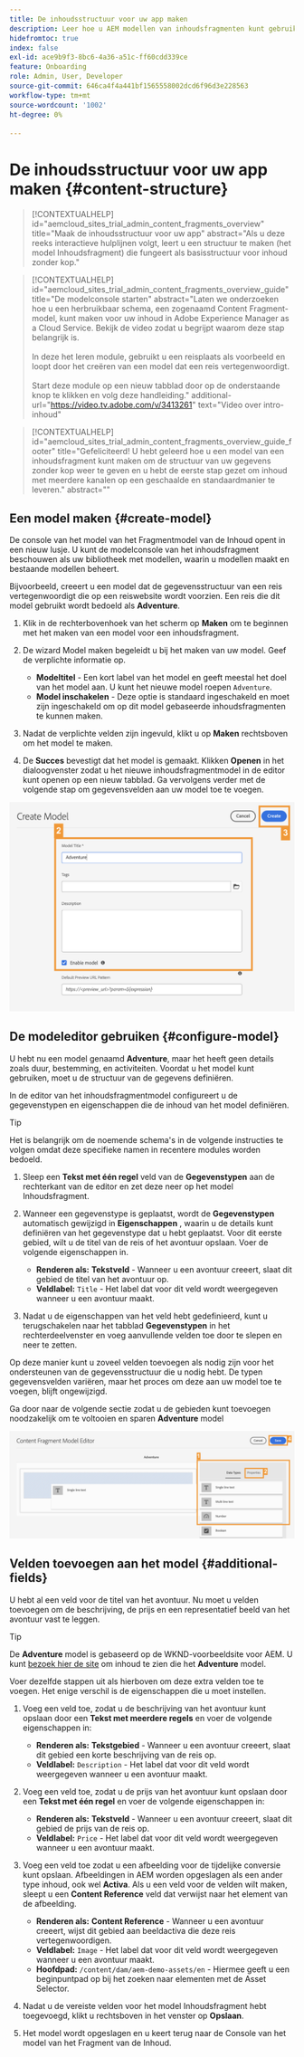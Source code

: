 ```yaml
---
title: De inhoudsstructuur voor uw app maken
description: Leer hoe u AEM modellen van inhoudsfragmenten kunt gebruiken om uw inhoudsstructuur te maken, die fungeert als basis voor inhoud zonder kop.
hidefromtoc: true
index: false
exl-id: ace9b9f3-8bc6-4a36-a51c-ff60cdd339ce
feature: Onboarding
role: Admin, User, Developer
source-git-commit: 646ca4f4a441bf1565558002dcd6f96d3e228563
workflow-type: tm+mt
source-wordcount: '1002'
ht-degree: 0%

---
```



# De inhoudsstructuur voor uw app maken {#content-structure}

>[!CONTEXTUALHELP]
>id="aemcloud_sites_trial_admin_content_fragments_overview"
>title="Maak de inhoudsstructuur voor uw app"
>abstract="Als u deze reeks interactieve hulplijnen volgt, leert u een structuur te maken (het model Inhoudsfragment) die fungeert als basisstructuur voor inhoud zonder kop."

>[!CONTEXTUALHELP]
>id="aemcloud_sites_trial_admin_content_fragments_overview_guide"
>title="De modelconsole starten"
>abstract="Laten we onderzoeken hoe u een herbruikbaar schema, een zogenaamd Content Fragment-model, kunt maken voor uw inhoud in Adobe Experience Manager as a Cloud Service. Bekijk de video zodat u begrijpt waarom deze stap belangrijk is. <br><br>In deze het leren module, gebruikt u een reisplaats als voorbeeld en loopt door het creëren van een model dat een reis vertegenwoordigt.<br><br>Start deze module op een nieuw tabblad door op de onderstaande knop te klikken en volg deze handleiding."
>additional-url="https://video.tv.adobe.com/v/3413261" text="Video over intro-inhoud"

>[!CONTEXTUALHELP]
>id="aemcloud_sites_trial_admin_content_fragments_overview_guide_footer"
>title="Gefeliciteerd! U hebt geleerd hoe u een model van een inhoudsfragment kunt maken om de structuur van uw gegevens zonder kop weer te geven en u hebt de eerste stap gezet om inhoud met meerdere kanalen op een geschaalde en standaardmanier te leveren."
>abstract=""

## Een model maken {#create-model}

De console van het model van het Fragmentmodel van de Inhoud opent in een nieuw lusje. U kunt de modelconsole van het inhoudsfragment beschouwen als uw bibliotheek met modellen, waarin u modellen maakt en bestaande modellen beheert.

Bijvoorbeeld, creeert u een model dat de gegevensstructuur van een reis vertegenwoordigt die op een reiswebsite wordt voorzien. Een reis die dit model gebruikt wordt bedoeld als **Adventure**.

1. Klik in de rechterbovenhoek van het scherm op **Maken** om te beginnen met het maken van een model voor een inhoudsfragment.

1. De wizard Model maken begeleidt u bij het maken van uw model. Geef de verplichte informatie op.

   * **Modeltitel** - Een kort label van het model en geeft meestal het doel van het model aan. U kunt het nieuwe model roepen `Adventure`.
   * **Model inschakelen** - Deze optie is standaard ingeschakeld en moet zijn ingeschakeld om op dit model gebaseerde inhoudsfragmenten te kunnen maken.

1. Nadat de verplichte velden zijn ingevuld, klikt u op **Maken** rechtsboven om het model te maken.

1. De **Succes** bevestigt dat het model is gemaakt. Klikken **Openen** in het dialoogvenster zodat u het nieuwe inhoudsfragmentmodel in de editor kunt openen op een nieuw tabblad. Ga vervolgens verder met de volgende stap om gegevensvelden aan uw model toe te voegen.

![Stap 2 en 3 van het creëren van een model van het Fragment van de Inhoud](assets/do-not-localize/create-model.png)

## De modeleditor gebruiken {#configure-model}

U hebt nu een model genaamd **Adventure**, maar het heeft geen details zoals duur, bestemming, en activiteiten. Voordat u het model kunt gebruiken, moet u de structuur van de gegevens definiëren.

In de editor van het inhoudsfragmentmodel configureert u de gegevenstypen en eigenschappen die de inhoud van het model definiëren.

>[!TIP]
>
>Het is belangrijk om de noemende schema&#39;s in de volgende instructies te volgen omdat deze specifieke namen in recentere modules worden bedoeld.

1. Sleep een **Tekst met één regel** veld van de **Gegevenstypen** aan de rechterkant van de editor en zet deze neer op het model Inhoudsfragment.

1. Wanneer een gegevenstype is geplaatst, wordt de **Gegevenstypen** automatisch gewijzigd in **Eigenschappen** , waarin u de details kunt definiëren van het gegevenstype dat u hebt geplaatst. Voor dit eerste gebied, wilt u de titel van de reis of het avontuur opslaan. Voer de volgende eigenschappen in.

   * **Renderen als:** **Tekstveld** - Wanneer u een avontuur creeert, slaat dit gebied de titel van het avontuur op.
   * **Veldlabel:** `Title` - Het label dat voor dit veld wordt weergegeven wanneer u een avontuur maakt.

1. Nadat u de eigenschappen van het veld hebt gedefinieerd, kunt u terugschakelen naar het tabblad **Gegevenstypen** in het rechterdeelvenster en voeg aanvullende velden toe door te slepen en neer te zetten.

Op deze manier kunt u zoveel velden toevoegen als nodig zijn voor het ondersteunen van de gegevensstructuur die u nodig hebt. De typen gegevensvelden variëren, maar het proces om deze aan uw model toe te voegen, blijft ongewijzigd.

Ga door naar de volgende sectie zodat u de gebieden kunt toevoegen noodzakelijk om te voltooien en sparen **Adventure** model

![Stap 1, 2 en 3 van het toevoegen van velden aan het model](assets/do-not-localize/define-model-fields.png)

## Velden toevoegen aan het model {#additional-fields}

U hebt al een veld voor de titel van het avontuur. Nu moet u velden toevoegen om de beschrijving, de prijs en een representatief beeld van het avontuur vast te leggen.

>[!TIP]
>
>De **Adventure** model is gebaseerd op de WKND-voorbeeldsite voor AEM. U kunt [bezoek hier de site](https://wknd.site/us/en/adventures/yosemite-backpacking.html) om inhoud te zien die het **Adventure** model.

Voer dezelfde stappen uit als hierboven om deze extra velden toe te voegen. Het enige verschil is de eigenschappen die u moet instellen.

1. Voeg een veld toe, zodat u de beschrijving van het avontuur kunt opslaan door een **Tekst met meerdere regels** en voer de volgende eigenschappen in:

   * **Renderen als:** **Tekstgebied** - Wanneer u een avontuur creeert, slaat dit gebied een korte beschrijving van de reis op.
   * **Veldlabel:** `Description` - Het label dat voor dit veld wordt weergegeven wanneer u een avontuur maakt.

1. Voeg een veld toe, zodat u de prijs van het avontuur kunt opslaan door een **Tekst met één regel** en voer de volgende eigenschappen in:

   * **Renderen als:** **Tekstveld** - Wanneer u een avontuur creeert, slaat dit gebied de prijs van de reis op.
   * **Veldlabel:** `Price` - Het label dat voor dit veld wordt weergegeven wanneer u een avontuur maakt.

1. Voeg een veld toe zodat u een afbeelding voor de tijdelijke conversie kunt opslaan. Afbeeldingen in AEM worden opgeslagen als een ander type inhoud, ook wel **Activa**. Als u een veld voor de velden wilt maken, sleept u een **Content Reference** veld dat verwijst naar het element van de afbeelding.

   * **Renderen als:** **Content Reference** - Wanneer u een avontuur creeert, wijst dit gebied aan beeldactiva die deze reis vertegenwoordigen.
   * **Veldlabel:** `Image` - Het label dat voor dit veld wordt weergegeven wanneer u een avontuur maakt.
   * **Hoofdpad:** `/content/dam/aem-demo-assets/en` - Hiermee geeft u een beginpuntpad op bij het zoeken naar elementen met de Asset Selector.

1. Nadat u de vereiste velden voor het model Inhoudsfragment hebt toegevoegd, klikt u rechtsboven in het venster op **Opslaan**.

1. Het model wordt opgeslagen en u keert terug naar de Console van het model van het Fragment van de Inhoud.
